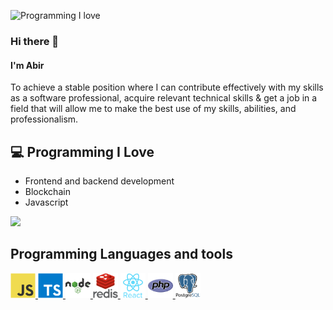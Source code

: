 ![Programming I love](https://media.licdn.com/dms/image/v2/C5116AQEfAdqi6LFvdg/profile-displaybackgroundimage-shrink_350_1400/profile-displaybackgroundimage-shrink_350_1400/0/1524827158983?e=1741219200&v=beta&t=BUk3f-xYclKNdn1QvNTWbDu0PwhCqGAZGb5EnLCxaBs)
### Hi there 👋

#### I'm Abir 




To achieve a stable position where I can contribute effectively with my skills as a software professional, acquire relevant technical skills & get a job in a field that will allow me to make the best use of my skills, abilities, and professionalism.

## :computer: Programming I Love
- Frontend and backend development
- Blockchain
- Javascript 


<img src = "https://github-readme-stats.vercel.app/api/top-langs/?username=abirarifur&layout=compact">

## Programming Languages and tools
<p align="left"> <a href="https://developer.mozilla.org/en-US/docs/Web/JavaScript" target="_blank" rel="noreferrer"> <img src="https://raw.githubusercontent.com/devicons/devicon/master/icons/javascript/javascript-original.svg" alt="javascript" width="40" height="40"/> </a> <a href="https://www.typescriptlang.org/" target="_blank" rel="noreferrer"> <img src="https://raw.githubusercontent.com/devicons/devicon/master/icons/typescript/typescript-original.svg" alt="typescript" width="40" height="40"/> <a href="https://nodejs.org" target="_blank" rel="noreferrer"> <img src="https://raw.githubusercontent.com/devicons/devicon/master/icons/nodejs/nodejs-original-wordmark.svg" alt="nodejs" width="40" height="40"/> </a> </a>  <a href="https://redis.io" target="_blank" rel="noreferrer"> <img src="https://raw.githubusercontent.com/devicons/devicon/master/icons/redis/redis-original-wordmark.svg" alt="redis" width="40" height="40"/> </a> <a href="https://reactjs.org/" target="_blank" rel="noreferrer"> <img src="https://raw.githubusercontent.com/devicons/devicon/master/icons/react/react-original-wordmark.svg" alt="react" width="40" height="40"/> </a>  <a href="https://www.php.net" target="_blank" rel="noreferrer"> <img src="https://raw.githubusercontent.com/devicons/devicon/master/icons/php/php-original.svg" alt="php" width="40" height="40"/> </a> <a href="https://www.postgresql.org" target="_blank" rel="noreferrer"> <img src="https://raw.githubusercontent.com/devicons/devicon/master/icons/postgresql/postgresql-original-wordmark.svg" alt="postgresql" width="40" height="40"/> </a> </p>


